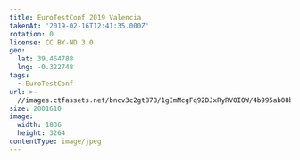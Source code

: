 ```yaml
---
title: EuroTestConf 2019 Valencia
takenAt: '2019-02-16T12:41:35.000Z'
rotation: 0
license: CC BY-ND 3.0
geo:
  lat: 39.464788
  lng: -0.322748
tags:
  - EuroTestConf
url: >-
  //images.ctfassets.net/bncv3c2gt878/1gImMcgFq92DJxRyRV0I0W/4b995ab08b1b8a43109311a883fd9fa5/eurotestconf-2019-valencia_32253532667_o
size: 2001610
image:
  width: 1836
  height: 3264
contentType: image/jpeg
---
```


